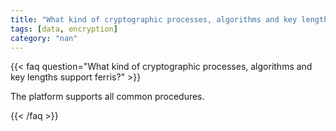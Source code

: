 ```yaml
---
title: "What kind of cryptographic processes, algorithms and key lengths support ferris?"
tags: [data, encryption]
category: "nan"
---
```


<!-- QUESTION -->

{{< faq question="What kind of cryptographic processes, algorithms and key lengths support ferris?" >}}

<!-- ANSWER -->

The platform supports all common procedures.

{{< /faq >}}
